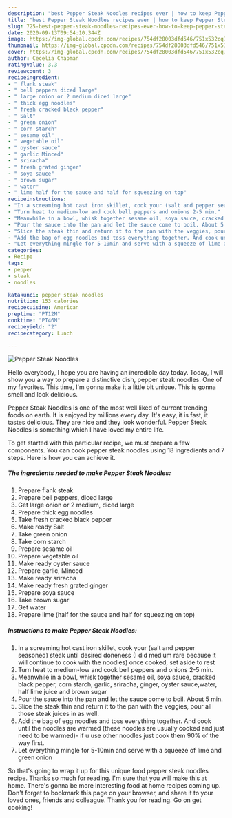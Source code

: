 ```yaml
---
description: "best Pepper Steak Noodles recipes ever | how to keep Pepper Steak Noodles"
title: "best Pepper Steak Noodles recipes ever | how to keep Pepper Steak Noodles"
slug: 725-best-pepper-steak-noodles-recipes-ever-how-to-keep-pepper-steak-noodles
date: 2020-09-13T09:54:10.344Z
image: https://img-global.cpcdn.com/recipes/754df28003dfd546/751x532cq70/pepper-steak-noodles-recipe-main-photo.jpg
thumbnail: https://img-global.cpcdn.com/recipes/754df28003dfd546/751x532cq70/pepper-steak-noodles-recipe-main-photo.jpg
cover: https://img-global.cpcdn.com/recipes/754df28003dfd546/751x532cq70/pepper-steak-noodles-recipe-main-photo.jpg
author: Cecelia Chapman
ratingvalue: 3.3
reviewcount: 3
recipeingredient:
- " flank steak"
- " bell peppers diced large"
- " large onion or 2 medium diced large"
- " thick egg noodles"
- " fresh cracked black pepper"
- " Salt"
- " green onion"
- " corn starch"
- " sesame oil"
- " vegetable oil"
- " oyster sauce"
- " garlic Minced"
- " sriracha"
- " fresh grated ginger"
- " soya sauce"
- " brown sugar"
- " water"
- " lime half for the sauce and half for squeezing on top"
recipeinstructions:
- "In a screaming hot cast iron skillet, cook your (salt and pepper seasoned) steak until desired doneness (I did medium rare because it will continue to cook with the noodles) once cooked, set aside to rest"
- "Turn heat to medium-low and cook bell peppers and onions 2-5 min."
- "Meanwhile in a bowl, whisk together sesame oil, soya sauce, cracked black pepper, corn starch, garlic, sriracha, ginger, oyster sauce,water, half lime juice and brown sugar"
- "Pour the sauce into the pan and let the sauce come to boil. About 5 min."
- "Slice the steak thin and return it to the pan with the veggies, pour all those steak juices in as well."
- "Add the bag of egg noodles and toss everything together. And cook until the noodles are warmed (these noodles are usually cooked and just need to be warmed)- if u use other noodles just cook them 90% of the way first."
- "Let everything mingle for 5-10min and serve with a squeeze of lime and green onion"
categories:
- Recipe
tags:
- pepper
- steak
- noodles

katakunci: pepper steak noodles 
nutrition: 153 calories
recipecuisine: American
preptime: "PT12M"
cooktime: "PT46M"
recipeyield: "2"
recipecategory: Lunch

---
```



![Pepper Steak Noodles](https://img-global.cpcdn.com/recipes/754df28003dfd546/751x532cq70/pepper-steak-noodles-recipe-main-photo.jpg)

Hello everybody, I hope you are having an incredible day today. Today, I will show you a way to prepare a distinctive dish, pepper steak noodles. One of my favorites. This time, I'm gonna make it a little bit unique. This is gonna smell and look delicious.

Pepper Steak Noodles is one of the most well liked of current trending foods on earth. It is enjoyed by millions every day. It's easy, it is fast, it tastes delicious. They are nice and they look wonderful. Pepper Steak Noodles is something which I have loved my entire life.




To get started with this particular recipe, we must prepare a few components. You can cook pepper steak noodles using 18 ingredients and 7 steps. Here is how you can achieve it.

<!--inarticleads1-->

##### The ingredients needed to make Pepper Steak Noodles:

1. Prepare  flank steak
1. Prepare  bell peppers, diced large
1. Get  large onion or 2 medium, diced large
1. Prepare  thick egg noodles
1. Take  fresh cracked black pepper
1. Make ready  Salt
1. Take  green onion
1. Take  corn starch
1. Prepare  sesame oil
1. Prepare  vegetable oil
1. Make ready  oyster sauce
1. Prepare  garlic, Minced
1. Make ready  sriracha
1. Make ready  fresh grated ginger
1. Prepare  soya sauce
1. Take  brown sugar
1. Get  water
1. Prepare  lime (half for the sauce and half for squeezing on top)




<!--inarticleads2-->

##### Instructions to make Pepper Steak Noodles:

1. In a screaming hot cast iron skillet, cook your (salt and pepper seasoned) steak until desired doneness (I did medium rare because it will continue to cook with the noodles) once cooked, set aside to rest
1. Turn heat to medium-low and cook bell peppers and onions 2-5 min.
1. Meanwhile in a bowl, whisk together sesame oil, soya sauce, cracked black pepper, corn starch, garlic, sriracha, ginger, oyster sauce,water, half lime juice and brown sugar
1. Pour the sauce into the pan and let the sauce come to boil. About 5 min.
1. Slice the steak thin and return it to the pan with the veggies, pour all those steak juices in as well.
1. Add the bag of egg noodles and toss everything together. And cook until the noodles are warmed (these noodles are usually cooked and just need to be warmed)- if u use other noodles just cook them 90% of the way first.
1. Let everything mingle for 5-10min and serve with a squeeze of lime and green onion




So that's going to wrap it up for this unique food pepper steak noodles recipe. Thanks so much for reading. I'm sure that you will make this at home. There's gonna be more interesting food at home recipes coming up. Don't forget to bookmark this page on your browser, and share it to your loved ones, friends and colleague. Thank you for reading. Go on get cooking!
